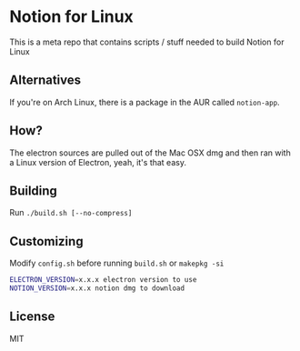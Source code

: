 # Notion for Linux

This is a meta repo that contains scripts / stuff needed to build Notion for Linux

## Alternatives

If you're on Arch Linux, there is a package in the AUR called `notion-app`.

## How?

The electron sources are pulled out of the Mac OSX dmg and then ran with a Linux version of Electron, yeah, it's that easy.

## Building

Run `./build.sh [--no-compress]`

## Customizing

Modify `config.sh` before running `build.sh` or `makepkg -si`

```bash
ELECTRON_VERSION=x.x.x electron version to use
NOTION_VERSION=x.x.x notion dmg to download
```

## License

MIT
